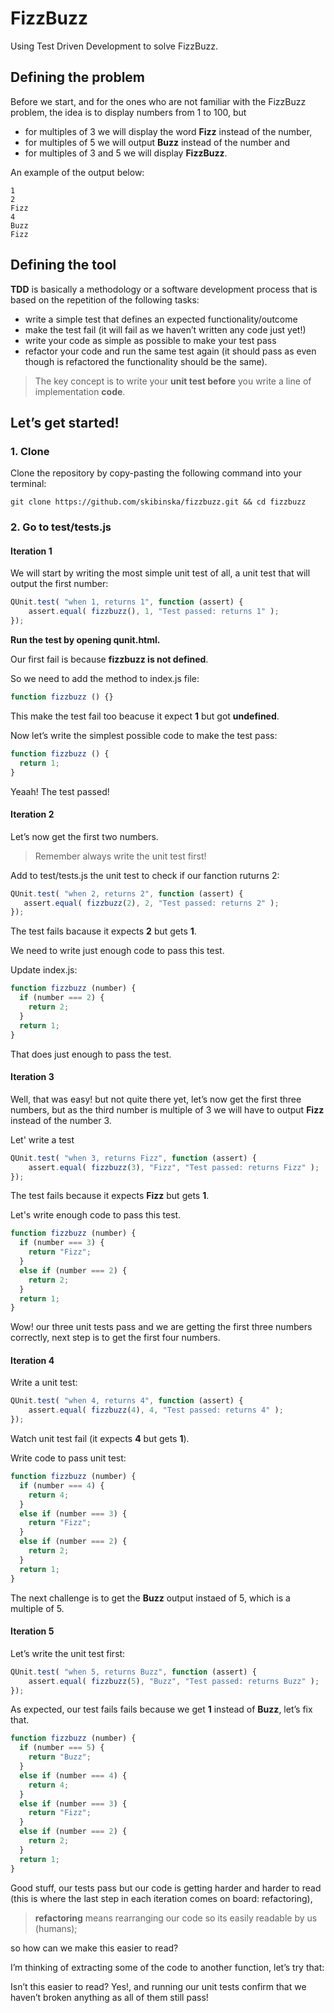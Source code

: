 # FizzBuzz

Using Test Driven Development to solve FizzBuzz.

## Defining the problem

Before we start, and for the ones who are not familiar with the FizzBuzz problem, the idea is to display numbers from 1 to 100, but

- for multiples of 3 we will display the word **Fizz** instead of the number,
- for multiples of 5 we will output **Buzz** instead of the number and
- for multiples of 3 and 5 we will display **FizzBuzz**.

An example of the output below:
```
1
2
Fizz
4
Buzz
Fizz
```
## Defining the tool

**TDD** is basically a methodology or a software development process that is based on the repetition of the following tasks:

- write a simple test that defines an expected functionality/outcome
- make the test fail (it will fail as we haven’t written any code just yet!)
- write your code as simple as possible to make your test pass
- refactor your code and run the same test again (it should pass as even though is refactored the functionality should be the same).

> The key concept is to write your **unit test before** you write a line of implementation **code**.

## Let’s get started!

### 1. Clone

Clone the repository by copy-pasting the following command into your terminal:
```
git clone https://github.com/skibinska/fizzbuzz.git && cd fizzbuzz
```
### 2. Go to test/tests.js

#### Iteration 1

We will start by writing the most simple unit test of all, a unit test that will output the first number:

```javascript
QUnit.test( "when 1, returns 1", function (assert) {
    assert.equal( fizzbuzz(), 1, "Test passed: returns 1" );
});
```
**Run the test by opening qunit.html.**

Our first fail is because **fizzbuzz is not defined**.

So we need to add the method to index.js file:

```javascript
function fizzbuzz () {}
```
This make the test fail too beacuse it expect **1** but got **undefined**.

Now let’s write the simplest possible code to make the test pass:

```javascript
function fizzbuzz () {
  return 1;
}
```
Yeaah! The test passed! 

#### Iteration 2

Let’s now get the first two numbers.

> Remember always write the unit test first!

Add to test/tests.js the unit test to check if our fanction ruturns 2:

```javascript
QUnit.test( "when 2, returns 2", function (assert) {
   assert.equal( fizzbuzz(2), 2, "Test passed: returns 2" );
});
```
The test fails bacause it expects **2** but gets **1**.

We need to write just enough code to pass this test.

Update index.js:

```javascript
function fizzbuzz (number) {
  if (number === 2) {
    return 2;
  }
  return 1;
}
```
That does just enough to pass the test. 

#### Iteration 3

Well, that was easy! but not quite there yet, let’s now get the first three numbers, but as the third number is multiple of 3 we will have to output **Fizz** instead of the number 3.

Let' write a test

```javascript
QUnit.test( "when 3, returns Fizz", function (assert) {
    assert.equal( fizzbuzz(3), "Fizz", "Test passed: returns Fizz" );
});
```
The test fails because it expects **Fizz** but gets **1**.

Let's write enough code to pass this test.

```javascript
function fizzbuzz (number) {
  if (number === 3) {
    return "Fizz";
  }
  else if (number === 2) {
    return 2;
  }
  return 1;
}
```
Wow! our three unit tests pass and we are getting the first three numbers correctly, next step is to get the first four numbers.

#### Iteration 4

Write a unit test:

```javascript
QUnit.test( "when 4, returns 4", function (assert) {
    assert.equal( fizzbuzz(4), 4, "Test passed: returns 4" );
});
```
Watch unit test fail (it expects **4** but gets **1**).

Write code to pass unit test:

```javascript
function fizzbuzz (number) {
  if (number === 4) {
    return 4;
  }
  else if (number === 3) {
    return "Fizz";
  }
  else if (number === 2) {
    return 2;
  }
  return 1;
}

```

The next challenge is to get the **Buzz** output instaed of 5, which is a multiple of 5.
 
#### Iteration 5

Let’s write the unit test first:

```javascript
QUnit.test( "when 5, returns Buzz", function (assert) {
    assert.equal( fizzbuzz(5), "Buzz", "Test passed: returns Buzz" );
});
```

As expected, our test fails fails because we get **1** instead of **Buzz**, let’s fix that.

```javascript
function fizzbuzz (number) {
  if (number === 5) {
    return "Buzz";
  }
  else if (number === 4) {
    return 4;
  }
  else if (number === 3) {
    return "Fizz";
  }
  else if (number === 2) {
    return 2;
  }
  return 1;
}
```
Good stuff, our tests pass but our code is getting harder and harder to read (this is where the last step in each iteration comes on board: refactoring), 

> **refactoring** means rearranging our code so its easily readable by us (humans);

so how can we make this easier to read?

I’m thinking of extracting some of the code to another function, let’s try that:

Isn’t this easier to read? Yes!, and running our unit tests confirm that we haven’t broken anything as all of them still pass!

